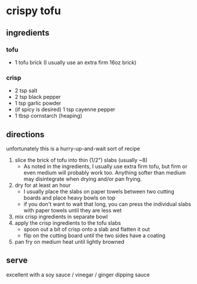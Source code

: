 crispy tofu
===========

## ingredients

### tofu

- 1 tofu brick (I usually use an extra firm 16oz brick)

### crisp

- 2 tsp salt
- 2 tsp black pepper
- 1 tsp garlic powder
- (if spicy is desired) 1 tsp cayenne pepper
- 1 tbsp cornstarch (heaping)

## directions

unfortunately this is a hurry-up-and-wait sort of recipe

1. slice the brick of tofu into thin (1/2") slabs (usually ~8)
    - As noted in the ingredients, I usually use extra firm tofu, but firm or
      even medium will probably work too. Anything softer than medium may
      disintegrate when drying and/or pan frying.
1. dry for at least an hour
    - I usually place the slabs on paper towels between two cutting boards
      and place heavy bowls on top
    - if you don't want to wait that long, you can press the individual slabs
      with paper towels until they are less wet
1. mix crisp ingredients in separate bowl
1. apply the crisp ingredients to the tofu slabs
    - spoon out a bit of crisp onto a slab and flatten it out
    - flip on the cutting board until the two sides have a coating
1. pan fry on medium heat until lightly browned

## serve

excellent with a soy sauce / vinegar / ginger dipping sauce
